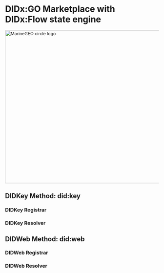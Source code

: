 # DIDx:GO Marketplace with DIDx:Flow state engine

<img src="src/resources/messaging.png" alt="MarineGEO circle logo" style="height: 500px; width:800px;"/>

## DIDKey Method: did:key


### DIDKey Registrar

### DIDKey Resolver

## DIDWeb Method: did:web

### DIDWeb Registrar

### DIDWeb Resolver


